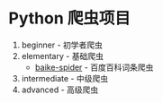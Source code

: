 # Python 爬虫项目

1. beginner - 初学者爬虫
2. elementary - 基础爬虫
    - [baike-spider](elementary/baike-spider) - 百度百科词条爬虫
3. intermediate - 中级爬虫
4. advanced - 高级爬虫
